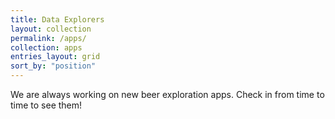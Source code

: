 ```yaml
---
title: Data Explorers
layout: collection
permalink: /apps/
collection: apps
entries_layout: grid
sort_by: "position"
---
```


We are always working on new beer exploration apps. Check in from time to time to see them!
